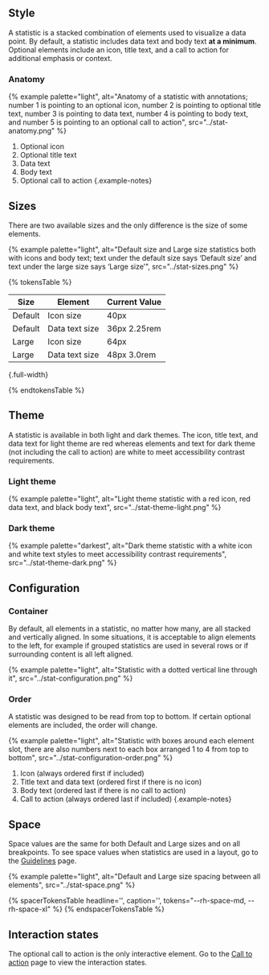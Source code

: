 
## Style
A statistic is a stacked combination of elements used to visualize a data point. 
By default, a statistic includes data text and body text **at a minimum**. 
Optional elements include an icon, title text, and a call to action for 
additional emphasis or context.



### Anatomy
{% example palette="light",
           alt="Anatomy of a statistic with annotations; number 1 is pointing to an optional icon, number 2 is pointing to optional title text, number 3 is pointing to data text, number 4 is pointing to body text, and number 5 is pointing to an optional call to action",
           src="../stat-anatomy.png" %}

1. Optional icon
2. Optional title text
3. Data text
4. Body text
5. Optional call to action
{.example-notes}

## Sizes
There are two available sizes and the only difference is the size of some 
elements.

{% example palette="light",
           alt="Default size and Large size statistics both with icons and body text; text under the default size says ‘Default size’ and text under the large size says ‘Large size’",
           src="../stat-sizes.png" %}

{% tokensTable %}

| Size    | Element        | Current Value |
| ------- | -------------- | ------------- |
| Default | Icon size      | 40px          |
| Default | Data text size | 36px  2.25rem |
| Large   | Icon size      | 64px          |
| Large   | Data text size | 48px  3.0rem  |

{.full-width}

{% endtokensTable %}

## Theme

A statistic is available in both light and dark themes. The icon, title text, 
and data text for light theme are red whereas elements and text for dark theme 
(not including the call to action) are white to meet accessibility contrast 
requirements.

### Light theme

{% example
   palette="light",
   alt="Light theme statistic with a red icon, red data text, and black body text",
   src="../stat-theme-light.png" %}

### Dark theme

{% example
   palette="darkest",
   alt="Dark theme statistic with a white icon and white text styles to meet accessibility contrast requirements",
   src="../stat-theme-dark.png" %}

## Configuration
### Container

By default, all elements in a statistic, no matter how many, are all stacked and 
vertically aligned. In some situations, it is acceptable to align elements to 
the left, for example if grouped statistics are used in several rows or if 
surrounding content is all left aligned.

{% example
  palette="light",
  alt="Statistic with a dotted vertical line through it",
  src="../stat-configuration.png" %}

### Order
A statistic was designed to be read from top to bottom. If certain optional 
elements are included, the order will change.

{% example
  palette="light",
  alt="Statistic with boxes around each element slot, there are also numbers next to each box arranged 1 to 4 from top to bottom",
  src="../stat-configuration-order.png" %}

1. Icon (always ordered first if included)
2. Title text and data text (ordered first if there is no icon)
3. Body text (ordered last if there is no call to action)
4. Call to action (always ordered last if included)
{.example-notes}

## Space
Space values are the same for both Default and Large sizes and on all
breakpoints. To see space values when statistics are used in a layout,
go to the [Guidelines](../guidelines) page.

{% example 
  palette="light",
  alt="Default and Large size spacing between all elements",
  src="../stat-space.png" %}

{% spacerTokensTable 
    headline='',
    caption='',
    tokens="--rh-space-md, --rh-space-xl" %}
{% endspacerTokensTable %}

## Interaction states
The optional call to action is the only interactive element. Go to the
[Call to action](../../call-to-action) page to view the interaction
states.


